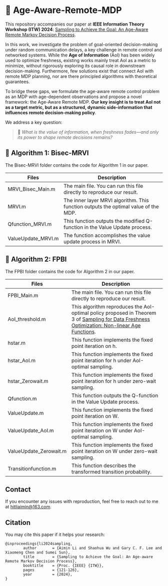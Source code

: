 # 📄 Age-Aware-Remote-MDP
This repository accompanies our paper at **IEEE Information Theory Workshop (ITW) 2024**: [Sampling to Achieve the Goal: An Age-Aware Remote Markov Decision Process](https://arxiv.org/pdf/2405.02042v3).

In this work, we investigate the problem of goal-oriented decision-making under random communication delays, a key challenge in remote control and networked systems. While the **Age of Information** (AoI) has been widely used to optimize freshness, existing works mainly treat AoI as a metric to minimize, without rigorously exploring its causal role in downstream decision-making. Furthermore, few solutions exist that connect AoI with remote MDP planning, nor are there principled algorithms with theoretical guarantees.

To bridge these gaps, we formulate the age-aware remote control problem as an MDP with age-dependent observations and propose a novel framework: the Age-Aware Remote MDP. **Our key insight is to treat AoI not as a target metric, but as a structured, dynamic side-information that influences remote decision-making policy**.

We address a key question: 
> 🧠 *What is the value of information, when freshness fades—and only its power to shape
remote decisions remains?*

## 🔬 Algorithm 1: Bisec-MRVI
The Bisec-MRVI folder contains the code for Algorithm 1 in our paper.

| Files              | Description                                                                         |
| ------------------ | ----------------------------------------------------------------------------------- |
| MRVI_Bisec_Main.m  | The main file. You can run this file directly to reproduce our result.              |
| MRVI.m             | The inner layer MRVI algorithm. This function outputs the optimal value of the MDP. |
| Qfunction_MRVI.m   | This function outputs the modified Q-function in the Value Update process.          |
| ValueUpdate_MRVI.m | The function accomplishes the value update process in MRVI.                         |  

## 🔬 Algorithm 2: FPBI
The FPBI folder contains the code for Algorithm 2 in our paper.

| Files                  | Description                                                                                                                                                                                                   |
| ---------------------- | ------------------------------------------------------------------------------------------------------------------------------------------------------------------------------------------------------------- |
| FPBI_Main.m            | The main file. You can run this file directly to reproduce our result.                                                                                                                                        |
| AoI_threshold.m        | This algorithm reproduces the AoI-optimal policy proposed in Theorem 3 of [Sampling for Data Freshness Optimization: Non-linear Age Functions](https://ieeexplore.ieee.org/stamp/stamp.jsp?arnumber=8764465). |
| hstar.m                | This function implements the fixed point iteration on h.                                                                                                                                                      |
| hstar_AoI.m            | This function implements the fixed point iteration for h under AoI-optimal sampling.                                                                                                                          |
| hstar_Zerowait.m       | This function implements the fixed point iteration for h under zero-wait sampling.                                                                                                                            |
| Qfunction.m            | This function outputs the Q-function in the Value Update process.                                                                                                                                             |
| ValueUpdate.m          | This function implements the fixed point iteration on W.                                                                                                                                                      |
| ValueUpdate_AoI.m      | This function implements the fixed point iteration on W under AoI-optimal sampling.                                                                                                                           |
| ValueUpdate_Zerowait.m | This function implements the fixed point iteration on W under zero-wait sampling.                                                                                                                             |
| Transitionfunction.m     | This function describes the transformed transition probability.

## Contact
If you encounter any issues with reproduction, feel free to reach out to me at [hitliaimin@163.com](mailto:hitliaimin@163.com).

## Citation
You may cite this paper if it helps your research:
```
@inproceedings{li2024sampling,
		author       = {Aimin Li and Shaohua Wu and Gary C. F. Lee and Xiaomeng Chen and Sumei Sun},
		title        = {Sampling to Achieve the Goal: An Age-aware Remote Markov Decision Process},
		booktitle    = {Proc. {IEEE} {ITW}},
		pages        = {121-126},
		year         = {2024},
}
```
